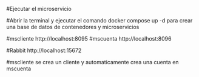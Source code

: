 #Ejecutar el microservicio

#Abrir la terminal y ejecutar el comando docker compose up -d para crear una base de datos de contenedores y microservicios

#mscliente http://localhost:8095
#mscuenta http://localhost:8096

#Rabbit http://localhost:15672

#mscliente se crea un cliente y automaticamente crea una cuenta en mscuenta